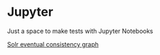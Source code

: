 # Jupyter

Just a space to make tests with Jupyter Notebooks

[Solr eventual consistency graph][def]


[def]: https://papinifrancesco.github.io/interactive_graph.html "It is a per minute numDocs value from the 3 VMs"